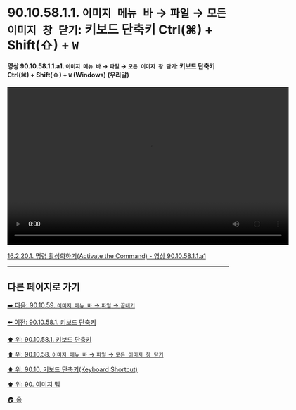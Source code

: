 # 90.10.58.1.1. `이미지 메뉴 바` → `파일` → `모든 이미지 창 닫기`: 키보드 단축키 Ctrl(⌘) + Shift(⇧) + `W`

<a id="90-10-58-01-01-a1"></a>

#### 영상 90.10.58.1.1.a1. `이미지 메뉴 바` → `파일` → `모든 이미지 창 닫기`: 키보드 단축키 Ctrl(⌘) + Shift(⇧) + `W` (Windows) (우리말)
<video controls="controls" width="640" height="360" src="https://github.com/user-attachments/assets/2658735a-3f3d-43af-b09a-a462ef269fcb"></video>

[16.2.20.1. 명령 활성화하기(Activate the Command) - 영상 90.10.58.1.1.a1](./16-02-20-01-activate_the_command.md#90-10-58-01-01-a1)

***

## 다른 페이지로 가기

[➡️ 다음: 90.10.59. `이미지 메뉴 바` → `파일` → `끝내기`](./90-10-59-00-menu_file_quit.md)

[⬅️ 이전: 90.10.58.1. 키보드 단축키](./90-10-58-01-00-keyboard_shortcut.md)

[⬆️ 위: 90.10.58.1. 키보드 단축키](./90-10-58-01-00-keyboard_shortcut.md)

[⬆️ 위: 90.10.58. `이미지 메뉴 바` → `파일` → `모든 이미지 창 닫기`](./90-10-58-00-menu_file_close_all.md)

[⬆️ 위: 90.10. 키보드 단축키(Keyboard Shortcut)](./90-10-00-keyboard_shortcut.md)

[⬆️ 위: 90. 이미지 맵](./90-00-image-map.md)

[🏠 홈](./00-home.md)
